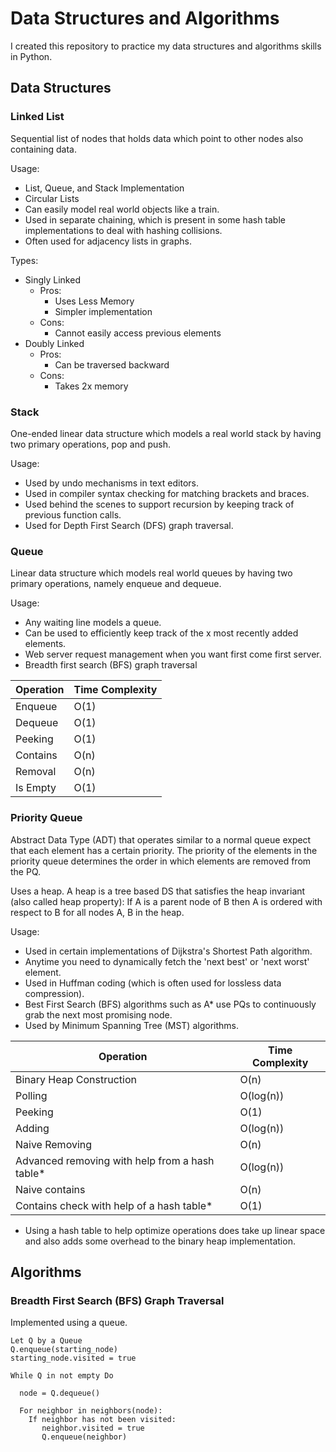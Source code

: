 # Data Structures and Algorithms

I created this repository to practice my data structures and algorithms skills in Python.

## Data Structures

### Linked List

Sequential list of nodes that holds data which point to other nodes also containing data.

Usage:

- List, Queue, and Stack Implementation
- Circular Lists
- Can easily model real world objects like a train.
- Used in separate chaining, which is present in some hash table
  implementations to deal with hashing collisions.
- Often used for adjacency lists in graphs.

Types:

- Singly Linked
  - Pros:
    - Uses Less Memory
    - Simpler implementation
  - Cons:
    - Cannot easily access previous elements
- Doubly Linked
  - Pros:
    - Can be traversed backward
  - Cons:
    - Takes 2x memory

### Stack

One-ended linear data structure which models a real world stack by
having two primary operations, pop and push.

Usage:

- Used by undo mechanisms in text editors.
- Used in compiler syntax checking for matching brackets and braces.
- Used behind the scenes to support recursion by keeping track of previous function calls.
- Used for Depth First Search (DFS) graph traversal.

### Queue

Linear data structure which models real world queues by having two primary operations, namely enqueue and dequeue.

Usage:

- Any waiting line models a queue.
- Can be used to efficiently keep track of the x most recently added elements.
- Web server request management when you want first come first server.
- Breadth first search (BFS) graph traversal

| Operation | Time Complexity |
| --------- | --------------- |
| Enqueue   | O(1)            |
| Dequeue   | O(1)            |
| Peeking   | O(1)            |
| Contains  | O(n)            |
| Removal   | O(n)            |
| Is Empty  | O(1)            |

### Priority Queue

Abstract Data Type (ADT) that operates similar to a normal queue expect that each element has a certain priority. The priority of the elements in the priority queue determines the order in which elements are removed from the PQ.

Uses a heap. A heap is a tree based DS that satisfies the heap invariant (also called heap property): If A is a parent node of B then A is ordered with respect to B for all nodes A, B in the heap.

Usage:

- Used in certain implementations of Dijkstra's Shortest Path algorithm.
- Anytime you need to dynamically fetch the 'next best' or 'next worst' element.
- Used in Huffman coding (which is often used for lossless data compression).
- Best First Search (BFS) algorithms such as A\* use PQs to continuously grab the next most promising node.
- Used by Minimum Spanning Tree (MST) algorithms.

| Operation                                       | Time Complexity |
| ----------------------------------------------- | --------------- |
| Binary Heap Construction                        | O(n)            |
| Polling                                         | O(log(n))       |
| Peeking                                         | O(1)            |
| Adding                                          | O(log(n))       |
| Naive Removing                                  | O(n)            |
| Advanced removing with help from a hash table\* | O(log(n))       |
| Naive contains                                  | O(n)            |
| Contains check with help of a hash table\*      | O(1)            |

- Using a hash table to help optimize operations does take up linear space and also adds some overhead to the binary heap implementation.

## Algorithms

### Breadth First Search (BFS) Graph Traversal

Implemented using a queue.

```psuedocode
Let Q by a Queue
Q.enqueue(starting_node)
starting_node.visited = true

While Q in not empty Do

  node = Q.dequeue()

  For neighbor in neighbors(node):
    If neighbor has not been visited:
       neighbor.visited = true
       Q.enqueue(neighbor)
```
